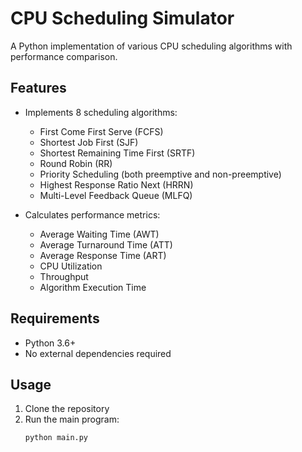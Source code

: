 # CPU Scheduling Simulator

A Python implementation of various CPU scheduling algorithms with performance comparison.

## Features

- Implements 8 scheduling algorithms:
  - First Come First Serve (FCFS)
  - Shortest Job First (SJF)
  - Shortest Remaining Time First (SRTF)
  - Round Robin (RR)
  - Priority Scheduling (both preemptive and non-preemptive)
  - Highest Response Ratio Next (HRRN)
  - Multi-Level Feedback Queue (MLFQ)

- Calculates performance metrics:
  - Average Waiting Time (AWT)
  - Average Turnaround Time (ATT)
  - Average Response Time (ART)
  - CPU Utilization
  - Throughput
  - Algorithm Execution Time

## Requirements

- Python 3.6+
- No external dependencies required

## Usage

1. Clone the repository
2. Run the main program:
   ```bash
   python main.py
